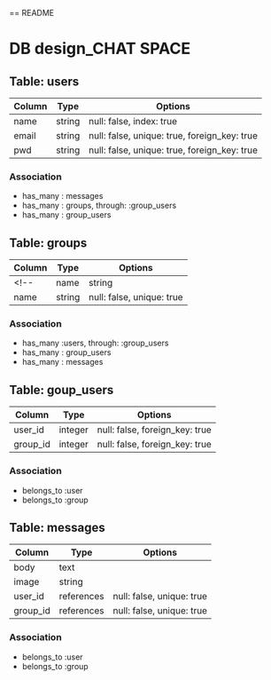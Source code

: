 == README
# DB design_CHAT SPACE

## Table: users
|Column|Type|Options|
|------|----|-------|
|name|string|null: false, index: true|
|email|string|null: false, unique: true, foreign_key: true|
|pwd|string|null: false, unique: true, foreign_key: true|

### Association
- has_many : messages
- has_many : groups, through: :group_users
- has_many : group_users


## Table: groups
|Column|Type|Options|
|------|----|-------|
<!-- |name|string|null: false, unique: true, index: true| -->
|name|string|null: false, unique: true|


### Association
- has_many :users, through: :group_users
- has_many : group_users
- has_many : messages

## Table: goup_users
|Column|Type|Options|
|------|----|-------|
|user_id|integer|null: false, foreign_key: true|
|group_id|integer|null: false, foreign_key: true|

### Association
- belongs_to :user
- belongs_to :group


## Table: messages
|Column|Type|Options|
|------|----|-------|
|body|text|
|image|string|
|user_id|references|null: false, unique: true|
|group_id|references|null: false, unique: true|

### Association
- belongs_to :user
- belongs_to :group
